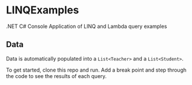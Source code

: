 # LINQExamples
.NET C# Console Application of LINQ and Lambda query examples

## Data

Data is automatically populated into a ```List<Teacher>``` and a ```List<Student>```.

To get started, clone this repo and run.  Add a break point and step through the code to see the results of each query.
